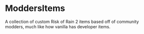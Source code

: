 # ModdersItems
 A collection of custom Risk of Rain 2 items based off of community modders, much like how vanilla has developer items.
